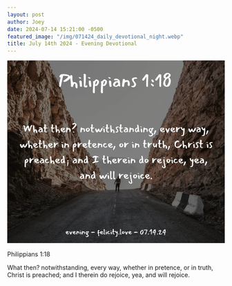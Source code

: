 ```yaml
---
layout: post
author: Joey
date: 2024-07-14 15:21:00 -0500
featured_image: "/img/071424_daily_devotional_night.webp"
title: July 14th 2024 - Evening Devotional
---
```


[![July 14th 2024 - Evening Devotional](/img/071424_daily_devotional_night.webp)](/img/071424_daily_devotional_night.webp)

<!-- verse -->

Philippians 1:18

What then? notwithstanding, every way, whether in pretence, or in truth, Christ is preached; and I therein do rejoice, yea, and will rejoice.


<!-- ad / promo -->
<!-- <hr> 

Please consider purchasing a mug to support the page by clicking the image below, thank you!

[![June 19th 2024 - Evening Devotional - Mug](/img/mugs/061124_morning_mug.webp)](https://www.joeybrinkman.com/shop) -->